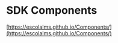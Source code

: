 # SDK Components

[https://escolalms.github.io/Components/](https://escolalms.github.io/Components/)
